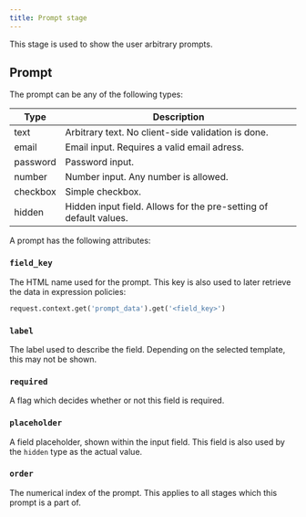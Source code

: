 ```yaml
---
title: Prompt stage
---
```


This stage is used to show the user arbitrary prompts.

## Prompt

The prompt can be any of the following types:

| Type     | Description                                                      |
|----------|------------------------------------------------------------------|
| text     | Arbitrary text. No client-side validation is done.               |
| email    | Email input. Requires a valid email adress.                      |
| password | Password input.                                                  |
| number   | Number input. Any number is allowed.                             |
| checkbox | Simple checkbox.                                                 |
| hidden   | Hidden input field. Allows for the pre-setting of default values.|

A prompt has the following attributes:

### `field_key`

The HTML name used for the prompt. This key is also used to later retrieve the data in expression policies:

```python
request.context.get('prompt_data').get('<field_key>')
```

### `label`

The label used to describe the field. Depending on the selected template, this may not be shown.

### `required`

A flag which decides whether or not this field is required.

### `placeholder`

A field placeholder, shown within the input field. This field is also used by the `hidden` type as the actual value.

### `order`

The numerical index of the prompt. This applies to all stages which this prompt is a part of.
